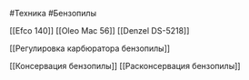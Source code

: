 #Техника #Бензопилы

[[Efco 140]]
[[Oleo Mac 56]]
[[Denzel DS-5218]]

[[Регулировка карбюратора бензопилы]]

[[Консервация бензопилы]]
[[Расконсервация бензопилы]]